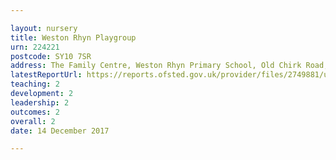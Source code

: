 ```yaml
---

layout: nursery
title: Weston Rhyn Playgroup
urn: 224221
postcode: SY10 7SR
address: The Family Centre, Weston Rhyn Primary School, Old Chirk Road, Weston Rhyn, Oswestry, Shropshire, SY10 7SR
latestReportUrl: https://reports.ofsted.gov.uk/provider/files/2749881/urn/224221.pdf
teaching: 2
development: 2
leadership: 2
outcomes: 2
overall: 2
date: 14 December 2017

---
```


